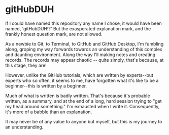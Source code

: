 # gitHubDUH
If I could have named this repository any name I chose, it would have been named, 'gitHubDUH!?' But the exasperated explanation mark, and the frankly honest question mark, are not allowed.

As a newbie to Git, to Terminal, to GitHub and GitHub Desktop, I'm fumbling along, groping my way forwards towards an understanding of this complex and daunting environment. Along the way I'll making notes and creating records. The records may appear chaotic -- quite simply, that's because, at this stage, they are!

However, unlike the GitHub tutorials, which are written by experts--but experts who so often, it seems to me, have forgotten what it's like to be a beginner--this is written by a beginner.

Much of what is written is badly written. That's because it's probable written, as a summary, and at the end of a long, hard session trying to "get my head around something." I'm exhausted when I write it. Consequently, it's more of a babble than an explanation.

It may never be of any value to anyone but myself, but this is my journey to an understanding.
